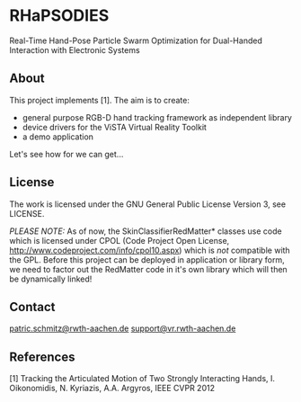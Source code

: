 # RHaPSODIES

Real-Time Hand-Pose Particle Swarm Optimization for Dual-Handed
Interaction with Electronic Systems


## About

This project implements [1]. The aim is to create:

* general purpose RGB-D hand tracking framework as independent library
* device drivers for the ViSTA Virtual Reality Toolkit
* a demo application

Let's see how for we can get...


## License

The work is licensed under the GNU General Public License Version
3, see LICENSE.

*PLEASE NOTE:* As of now, the SkinClassifierRedMatter* classes use
code which is licensed under CPOL (Code Project Open License,
http://www.codeproject.com/info/cpol10.aspx) which is *not* compatible
with the GPL. Before this project can be deployed in application or
library form, we need to factor out the RedMatter code in it's own
library which will then be dynamically linked!


## Contact

patric.schmitz@rwth-aachen.de
support@vr.rwth-aachen.de


## References

[1] Tracking the Articulated Motion of Two Strongly Interacting Hands,
I. Oikonomidis, N. Kyriazis, A.A. Argyros, IEEE CVPR 2012
